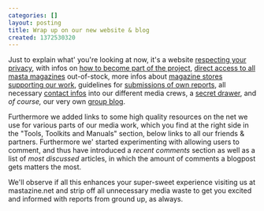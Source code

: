 ```yaml
---
categories: []
layout: posting
title: Wrap up on our new website & blog
created: 1372530320
---
```

<p>Just to explain what' you're looking at now, it's a website <a href="/page/privacy-mastazinenet">respecting your privacy</a>, with infos on <a href="/page/join-us">how to become part of the project</a>, <a href="/magazines">direct access to all masta magazines</a> out-of-stock, more infos about <a href="/page/distributing-ma%C5%A1ta-magazines">magazine stores supporting our work</a>, guidelines for <a href="/node/42">submissions of own reports</a>, all necessary <a href="/node/43">contact&nbsp;infos</a>&nbsp;into our different media crews, a <a href="/node/70">secret drawer</a>, and <em>of course, </em>our very own <a href="/updates">group blog</a>.</p><p>Furthermore we added links to some high quality resources on the net we use for various parts of our media work, which you find at the right side in the "Tools, Toolkits and Manuals" section, below links to all our friends &amp; partners. Furthermore we' started experimenting with allowing users to comment, and thus have introduced a <em>recent comments </em>section as well as a list of <em>most discussed</em> articles, in which the amount of comments a blogpost gets matters the most.</p><p>We'll observe if all this enhances your super-sweet experience visiting us at mastazine.net and strip off all unnecessary media waste to get you excited and informed with reports from ground up, as always.</p><p>&nbsp;</p>
